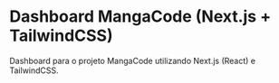 # Dashboard MangaCode (Next.js + TailwindCSS)
Dashboard para o projeto MangaCode utilizando Next.js (React) e TailwindCSS.
